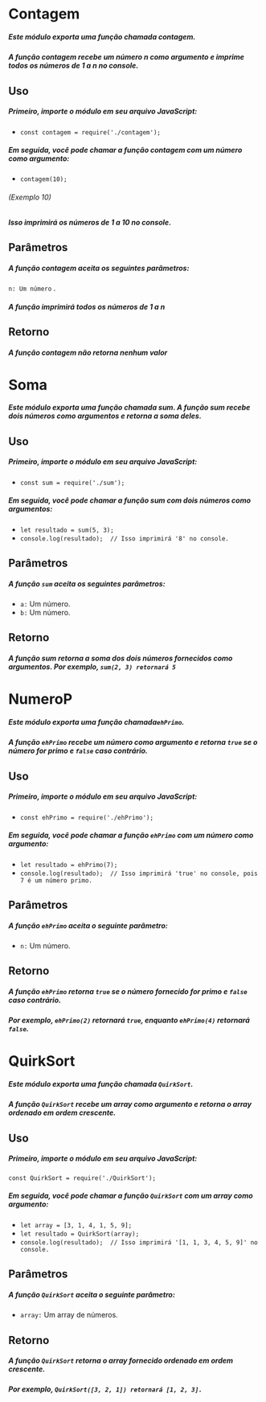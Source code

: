 # Contagem
##### Este módulo exporta uma função chamada contagem. 
##### A função contagem recebe um número n como argumento e imprime todos os números de 1 a n no console.


## Uso
##### Primeiro, importe o módulo em seu arquivo JavaScript:
- ```const contagem = require('./contagem');```
##### Em seguida, você pode chamar a função contagem com um número como argumento:
- ```contagem(10);```
###### (Exemplo 10)
##### Isso imprimirá os números de 1 a 10 no console.
## Parâmetros
##### A função contagem aceita os seguintes parâmetros:
 ```n: Um número``` . 
##### A função imprimirá todos os números de 1 a n
## Retorno 
##### A função contagem não retorna nenhum valor
# Soma
##### Este módulo exporta uma função chamada sum. A função sum recebe dois números como argumentos e retorna a soma deles.
## Uso
##### Primeiro, importe o módulo em seu arquivo JavaScript:
- ```const sum = require('./sum');```
##### Em seguida, você pode chamar a função sum com dois números como argumentos:
- ```let resultado = sum(5, 3);```
- ```console.log(resultado);  // Isso imprimirá '8' no console.```
## Parâmetros
##### A função ```sum``` aceita os seguintes parâmetros:

- ```a:``` Um número.
- ```b:``` Um número.
## Retorno
##### A função sum retorna a soma dos dois números fornecidos como argumentos. Por exemplo, ```sum(2, 3) retornará 5```
# NumeroP
##### Este módulo exporta uma função chamada```ehPrimo```.
##### A função ```ehPrimo``` recebe um número como argumento e retorna ```true``` se o número for primo e ```false``` caso contrário.
## Uso
##### Primeiro, importe o módulo em seu arquivo JavaScript:
- ```const ehPrimo = require('./ehPrimo');```
##### Em seguida, você pode chamar a função ```ehPrimo``` com um número como argumento:
- ```let resultado = ehPrimo(7);```
- ```console.log(resultado);  // Isso imprimirá 'true' no console, pois 7 é um número primo.```
## Parâmetros
##### A função ```ehPrimo``` aceita o seguinte parâmetro:
- ```n:``` Um número.
## Retorno
##### A função ```ehPrimo``` retorna ```true``` se o número fornecido for primo e ```false``` caso contrário. 
##### Por exemplo, ```ehPrimo(2)``` retornará ```true```, enquanto ```ehPrimo(4)``` retornará ```false```.
# QuirkSort
##### Este módulo exporta uma função chamada ```QuirkSort```.
##### A função ```QuirkSort``` recebe um array como argumento e retorna o array ordenado em ordem crescente.
## Uso
##### Primeiro, importe o módulo em seu arquivo JavaScript:
 ```const QuirkSort = require('./QuirkSort');```
##### Em seguida, você pode chamar a função ```QuirkSort``` com um array como argumento:
- ```let array = [3, 1, 4, 1, 5, 9];```
- ```let resultado = QuirkSort(array);```
- ```console.log(resultado);  // Isso imprimirá '[1, 1, 3, 4, 5, 9]' no console.```
## Parâmetros
##### A função ```QuirkSort``` aceita o seguinte parâmetro:
- ```array:``` Um array de números.
## Retorno
##### A função ```QuirkSort``` retorna o array fornecido ordenado em ordem crescente.
##### Por exemplo, ```QuirkSort([3, 2, 1]) retornará [1, 2, 3].```
# 
##
##
##
#
##
##
##
